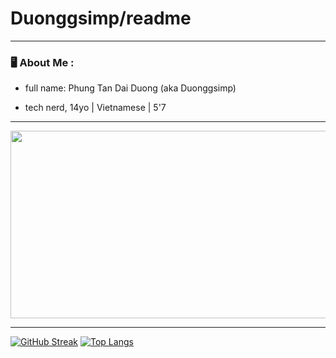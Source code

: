 # Duonggsimp/readme
---
### 🖥 About Me :
- full name: Phung Tan Dai Duong (aka Duonggsimp) 

- tech nerd, 14yo | Vietnamese | 5'7


---
<div align="center">
  <img src="https://th.bing.com/th/id/R.6dbf3c6509b3510a1f32a1e736946269?rik=gLqYov0j3enyUA&pid=ImgRaw&r=0" width="600" height="300"/>
</div>

---
[![GitHub Streak](http://github-readme-streak-stats.herokuapp.com?user=Duonggsimp&theme=dark&background=000000)](https://git.io/streak-stats)
[![Top Langs](https://github-readme-stats.vercel.app/api/top-langs/?username=Duonggsimp&layout=compact&theme=vision-friendly-dark)](https://github.com/anuraghazra/github-readme-stats)
